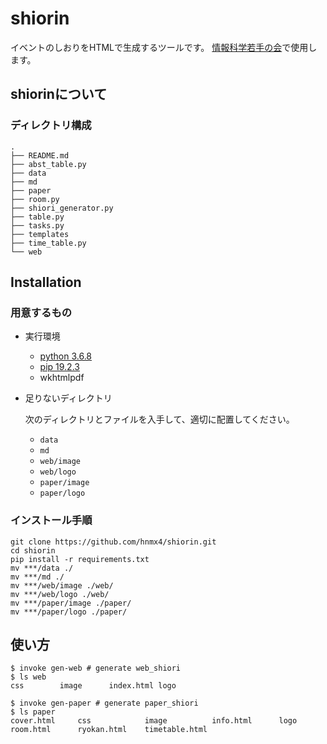 # shiorin

イベントのしおりをHTMLで生成するツールです。
[情報科学若手の会](wakate.org)で使用します。

## shiorinについて

### ディレクトリ構成
```
.
├── README.md
├── abst_table.py
├── data
├── md
├── paper
├── room.py
├── shiori_generator.py
├── table.py
├── tasks.py
├── templates
├── time_table.py
└── web
```

## Installation

### 用意するもの

- 実行環境
    - [python 3.6.8](https://www.python.org/downloads/)
    - [pip 19.2.3](https://pip.pypa.io/en/stable/installing/)
    - wkhtmlpdf

- 足りないディレクトリ

  次のディレクトリとファイルを入手して、適切に配置してください。
    - `data`
    - `md`
    - `web/image`
    - `web/logo`
    - `paper/image`
    - `paper/logo`

### インストール手順

```
git clone https://github.com/hnmx4/shiorin.git
cd shiorin
pip install -r requirements.txt
mv ***/data ./
mv ***/md ./
mv ***/web/image ./web/
mv ***/web/logo ./web/
mv ***/paper/image ./paper/
mv ***/paper/logo ./paper/
```

## 使い方

```
$ invoke gen-web # generate web_shiori
$ ls web
css        image      index.html logo

$ invoke gen-paper # generate paper_shiori
$ ls paper
cover.html     css            image          info.html      logo           room.html      ryokan.html    timetable.html
```
